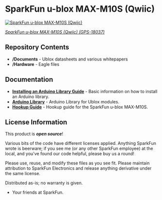 SparkFun u-blox MAX-M10S (Qwiic)
===========================================================

[![SparkFun u-blox MAX-M10S (Qwiic)]()](https://www.sparkfun.com/products/18037)

[*SparkFun u-blox MAX-M10S (Qwiic) (GPS-18037)*](https://www.sparkfun.com/products/18037)

<Basic description of the part.>

Repository Contents
-------------------

* **/Documents** - Ublox datasheets and various whitepapers 
* **/Hardware** - Eagle files

Documentation
--------------

* **[Installing an Arduino Library Guide](https://learn.sparkfun.com/tutorials/installing-an-arduino-library)** - Basic information on how to install an Arduino library.
* **[Arduino Library](https://github.com/sparkfun/SparkFun_u-blox_GNSS_Arduino_Library)** - Arduino Library for Ublox modules.
* **[Hookup Guide](https://learn.sparkfun.com/tutorials/1759)** - Hookup guide for the SparkFun u-blox MAX-M10S.

License Information
-------------------

This product is _**open source**_! 

Various bits of the code have different licenses applied. Anything SparkFun wrote is beerware; if you see me (or any other SparkFun employee) at the local, and you've found our code helpful, please buy us a round!

Please use, reuse, and modify these files as you see fit. Please maintain attribution to SparkFun Electronics and release anything derivative under the same license.

Distributed as-is; no warranty is given.

- Your friends at SparkFun.
